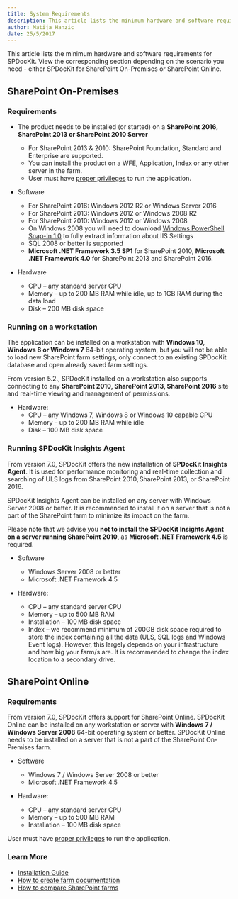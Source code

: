 ```yaml
---
title: System Requirements
description: This article lists the minimum hardware and software requirements for the installation of the SPDocKit.
author: Matija Hanzic
date: 25/5/2017
---
```

This article lists the minimum hardware and software requirements for SPDocKit. View the corresponding section depending on the scenario you need - either SPDocKit for SharePoint On-Premises or SharePoint Online.

## SharePoint On-Premises


### Requirements

* The product needs to be installed (or started) on a **SharePoint 2016, SharePoint 2013 or SharePoint 2010 Server**
   * For SharePoint 2013 & 2010: SharePoint Foundation, Standard and Enterprise are supported.
   * You can install the product on a WFE, Application, Index or any other server in the farm.
   * User must have [proper privileges](#internal/requirements/sharepoint-on-premises-user-permissions-requirements/) to run the application.

* Software
  * For SharePoint 2016: Windows 2012 R2 or Windows Server 2016
  * For SharePoint 2013: Windows 2012 or Windows 2008 R2
  * For SharePoint 2010: Windows 2012 or Windows 2008 
  * On Windows 2008 you will need to download [Windows PowerShell Snap-In 1.0](http://www.iis.net/download/powershell) to fully extract information about IIS Settings
  * SQL 2008 or better is supported
  * __Microsoft .NET Framework 3.5 SP1__ for SharePoint 2010, __Microsoft .NET Framework 4.0__ for SharePoint 2013 and SharePoint 2016.

* Hardware
  * CPU – any standard server CPU
  * Memory – up to 200 MB RAM while idle, up to 1GB RAM during the data load
  * Disk – 200 MB disk space
  
### Running on a workstation

The application can be installed on a workstation with __Windows 10, Windows 8 or Windows 7__ 64-bit operating system, but you will not be able to load new SharePoint farm settings, only connect to an existing SPDocKit database and open already saved farm settings.

From version 5.2., SPDocKit installed on a workstation also supports connecting to any __SharePoint 2010, SharePoint 2013, SharePoint 2016__ site and real-time viewing and management of permissions. 

* Hardware:
  * CPU – any Windows 7, Windows 8 or Windows 10 capable CPU
  * Memory – up to 200 MB RAM while idle
  * Disk – 100 MB disk space

### Running SPDocKit Insights Agent

From version 7.0, SPDocKit offers the new installation of __SPDocKit Insights Agent__. It is used for performance monitoring and real-time collection and searching of ULS logs from SharePoint 2010, SharePoint 2013, or SharePoint 2016.

SPDocKit Insights Agent can be installed on any server with Windows Server 2008 or better. It is recommended to install it on a server that is not a part of the SharePoint farm to minimize its impact on the farm.

Please note that we advise you __not to install the SPDocKit Insights Agent on a server running SharePoint 2010__, as __Microsoft .NET Framework 4.5__ is required.

* Software
  * Windows Server 2008 or better
  * Microsoft .NET Framework 4.5
  
* Hardware:
  * CPU – any standard server CPU
  * Memory – up to 500 MB RAM
  * Installation – 100 MB disk space
  * Index – we recommend minimum of 200GB disk space required to store the index containing all the data (ULS, SQL logs and Windows Event logs). However, this largely depends on your infrastructure and how big your farm/s are. It is recommended to change the index location to a secondary drive.

## SharePoint Online

### Requirements

From version 7.0, SPDocKit offers support for SharePoint Online. SPDocKit Online can be installed on any workstation or server with __Windows 7 / Windows Server 2008__ 64-bit operating system or better. SPDocKit Online needs to be installed on a server that is not a part of the SharePoint On-Premises farm.

* Software
  * Windows 7 / Windows Server 2008 or better
  * Microsoft .NET Framework 4.5
  
* Hardware:
  * CPU – any standard server CPU
  * Memory – up to 500 MB RAM
  * Installation – 100 MB disk space 

User must have [proper privileges](#internal/requirements/sharepoint-online-user-permissions-requirements/) to run the application.

### Learn More
* [Installation Guide](#internal/installation/installation-guide)
* [How to create farm documentation](#internal/how-to/farm-documentation/create-farm-documentation)
* [How to compare SharePoint farms](#internal/how-to/compare-wizard/compare-sharepoint-farms)
